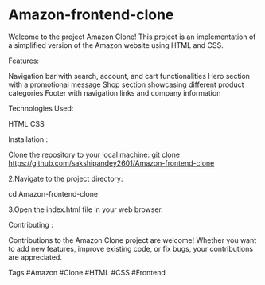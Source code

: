 # Amazon-frontend-clone

Welcome to the project Amazon Clone! This project is an implementation of a simplified version of the Amazon website using HTML and CSS.

Features:

Navigation bar with search, account, and cart functionalities
Hero section with a promotional message
Shop section showcasing different product categories
Footer with navigation links and company information

Technologies Used:

HTML
CSS

Installation :

Clone the repository to your local machine: git clone https://github.com/sakshipandey2601/Amazon-frontend-clone

2.Navigate to the project directory:

cd Amazon-frontend-clone

3.Open the index.html file in your web browser.

Contributing : 

Contributions to the Amazon Clone project are welcome! Whether you want to add new features, improve existing code, or fix bugs, your contributions are appreciated.

Tags
#Amazon #Clone #HTML #CSS #Frontend

